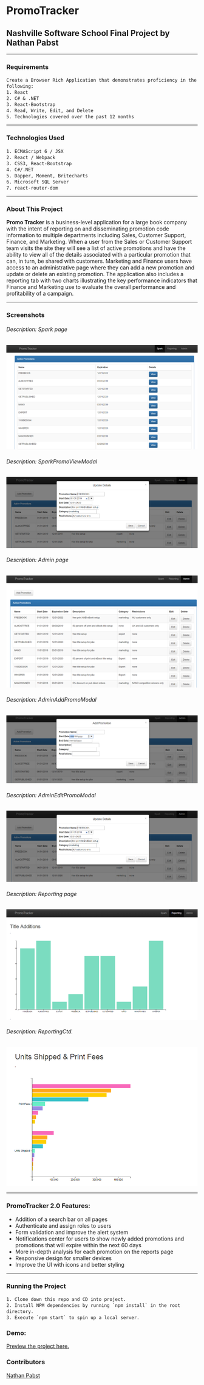 # PromoTracker
## Nashville Software School Final Project by Nathan Pabst
---
### Requirements
```
Create a Browser Rich Application that demonstrates proficiency in the following:
1. React
2. C# & .NET
3. React-Bootstrap
4. Read, Write, Edit, and Delete 
5. Technologies covered over the past 12 months
```
---
### Technologies Used
```
1. ECMAScript 6 / JSX
2. React / Webpack
3. CSS3, React-Bootstrap
4. C#/.NET 
5. Dapper, Moment, Britecharts
6. Microsoft SQL Server
7. react-router-dom
```
---
### About This Project
**Promo Tracker** is a business-level application for a large book company with the intent of reporting on and disseminating promotion code information to multiple departments including Sales, Customer Support, Finance, and Marketing. When a user from the Sales or Customer Support team visits the site they will see a list of active promotions and have the ability to view all of the details associated with a particular promotion that can, in turn, be shared with customers. Marketing and Finance users have access to an administrative page where they can add a new promotion and update or delete an existing promotion. The application also includes a reporting tab with two charts illustrating the key performance indicators that Finance and Marketing use to evaluate the overall performance and profitability of a campaign.

---
### Screenshots
###### Description: Spark page
<img src="https://raw.githubusercontent.com/nathanpabst/PromoTracker/116b5829cfb6da1e3c7b0bbcc6404895cff292bb/PromoTracker/Screenshots/Spark.PNG">

###### Description: SparkPromoViewModal 
<img src="https://raw.githubusercontent.com/nathanpabst/PromoTracker/10b01cc9ba95b6dc8f8887966b0caeceb7b6abee/PromoTracker/Screenshots/AdminEditModal.PNG">

###### Description: Admin page
<img src="https://raw.githubusercontent.com/nathanpabst/PromoTracker/10b01cc9ba95b6dc8f8887966b0caeceb7b6abee/PromoTracker/Screenshots/Admin.PNG">

###### Description: AdminAddPromoModal
<img src="https://raw.githubusercontent.com/nathanpabst/PromoTracker/10b01cc9ba95b6dc8f8887966b0caeceb7b6abee/PromoTracker/Screenshots/AdminAddModal.PNG">

###### Description: AdminEditPromoModal
<img src="https://raw.githubusercontent.com/nathanpabst/PromoTracker/10b01cc9ba95b6dc8f8887966b0caeceb7b6abee/PromoTracker/Screenshots/AdminEditModal.PNG">

###### Description: Reporting page
<img src="https://raw.githubusercontent.com/nathanpabst/PromoTracker/10b01cc9ba95b6dc8f8887966b0caeceb7b6abee/PromoTracker/Screenshots/SparkTitleReporting.PNG">

###### Description: ReportingCtd.
<img src="https://raw.githubusercontent.com/nathanpabst/PromoTracker/10b01cc9ba95b6dc8f8887966b0caeceb7b6abee/PromoTracker/Screenshots/SparkUnitReporting.PNG">


---
### PromoTracker 2.0 Features:
- Addition of a search bar on all pages
- Authenticate and assign roles to users
- Form validation and improve the alert system
- Notifications center for users to show newly added promotions and promotions that will expire within the next 60 days
- More in-depth analysis for each promotion on the reports page
- Responsive design for smaller devices 
- Improve the UI with icons and better styling
 
---

### Running the Project
```
1. Clone down this repo and CD into project.
2. Install NPM dependencies by running `npm install` in the root directory.
3. Execute `npm start` to spin up a local server.

```
### Demo:
[Preview the project here.](https://github.com/nathanpabst/PromoTracker)

### Contributors
[Nathan Pabst](https://github.com/nathanpabst)